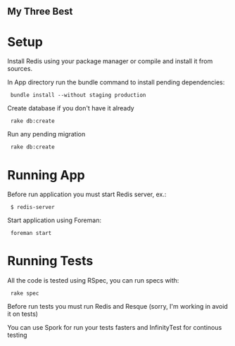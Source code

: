 My Three Best
-------------


Setup
=======
Install Redis using your package manager or compile and install it from
sources.

In App directory run the bundle command to install pending dependencies:

     bundle install --without staging production

Create database if you don't have it already

     rake db:create

Run any pending migration

     rake db:create


Running App
============
Before run application you must start Redis server, ex.:

     $ redis-server

Start application using Foreman:

     foreman start

Running Tests
==============
All the code is tested using RSpec, you can run specs with:

     rake spec

Before run tests you must run Redis and Resque (sorry, I'm working in
avoid it on tests)

You can use Spork for run your tests fasters and InfinityTest for
continous testing
